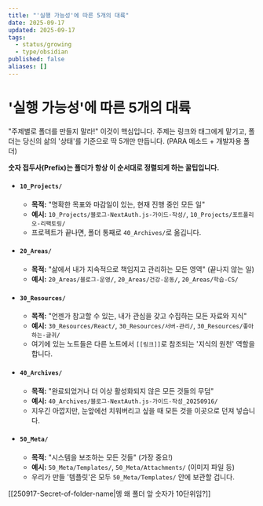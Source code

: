 ```yaml
---
title: "'실행 가능성'에 따른 5개의 대륙"
date: 2025-09-17
updated: 2025-09-17
tags:
  - status/growing
  - type/obsidian
published: false
aliases: []
---
```

# '실행 가능성'에 따른 5개의 대륙
"주제별로 폴더를 만들지 말라!" 이것이 핵심입니다. 주제는 링크와 태그에게 맡기고, 폴더는 당신의 삶의 '상태'를 기준으로 딱 5개만 만듭니다. (PARA 메소드 + 개발자용 폴더)

**숫자 접두사(Prefix)는 폴더가 항상 이 순서대로 정렬되게 하는 꿀팁입니다.**

- #### `10_Projects/`
    - **목적:** "명확한 목표와 마감일이 있는, 현재 진행 중인 모든 일"
    - **예시:** `10_Projects/블로그-NextAuth.js-가이드-작성/`, `10_Projects/포트폴리오-리팩토링/`
    - 프로젝트가 끝나면, 폴더 통째로 `40_Archives/`로 옮깁니다.
- #### `20_Areas/`
    - **목적:** "삶에서 내가 지속적으로 책임지고 관리하는 모든 영역" (끝나지 않는 일)
    - **예시:** `20_Areas/블로그-운영/`, `20_Areas/건강-운동/`, `20_Areas/학습-CS/`
- #### `30_Resources/`
    - **목적:** "언젠가 참고할 수 있는, 내가 관심을 갖고 수집하는 모든 자료와 지식"
    - **예시:** `30_Resources/React/`, `30_Resources/서버-관리/`, `30_Resources/좋아하는-글귀/`
    - 여기에 있는 노트들은 다른 노트에서 `[[링크]]`로 참조되는 '지식의 원천' 역할을 합니다.
- #### `40_Archives/`
    - **목적:** "완료되었거나 더 이상 활성화되지 않은 모든 것들의 무덤"
    - **예시:** `40_Archives/블로그-NextAuth.js-가이드-작성_20250916/`
    - 지우긴 아깝지만, 눈앞에선 치워버리고 싶을 때 모든 것을 이곳으로 던져 넣습니다.
- #### `50_Meta/`
    - **목적:** "시스템을 보조하는 모든 것들" (가장 중요!)
    - **예시:** `50_Meta/Templates/`, `50_Meta/Attachments/` (이미지 파일 등)
    - 우리가 만들 '템플릿'은 모두 `50_Meta/Templates/` 안에 보관할 겁니다.

[[250917-Secret-of-folder-name|엥 왜 폴더 앞 숫자가 10단위임?]]